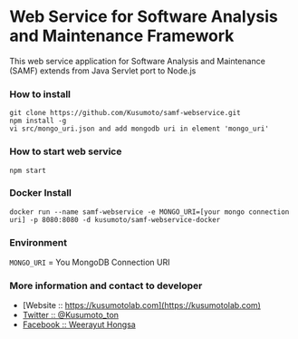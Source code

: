 # Web Service for Software Analysis and Maintenance Framework 

This web service application for Software Analysis and Maintenance (SAMF) extends from Java Servlet port to Node.js 

### How to install
```
git clone https://github.com/Kusumoto/samf-webservice.git
npm install -g
vi src/mongo_uri.json and add mongodb uri in element 'mongo_uri'
```
### How to start web service
```
npm start
```

### Docker Install
```
docker run --name samf-webservice -e MONGO_URI=[your mongo connection uri] -p 8080:8080 -d kusumoto/samf-webservice-docker
```
### Environment
```MONGO_URI``` = You MongoDB Connection URI

### More information and contact to developer
* [Website :: https://kusumotolab.com](https://kusumotolab.com)
* [Twitter :: @Kusumoto_ton](https://twtter.com/kusumoto_ton)
* [Facebook :: Weerayut Hongsa](https://facebook.com/Azerdar.t.Kusumoto)

